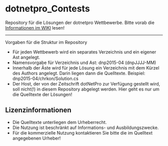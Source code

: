 # dotnetpro_Contests #
Repository für die Lösungen der dotnetpro Wettbewerbe.
Bitte vorab die [Informationen im WIKI](https://github.com/chrkon/dotnetpro_Contests/wiki) lesen!

---

Vorgaben für die Struktur im Repository 
* Für jeden Wettbewerb wird ein separates Verzeichnis und ein eigener Ast angelegt.
* Namensvorgabe für Verzeichnis und Ast:  dnp2015-04 (dnpJJJJ-MM)
* Innerhalb der Äste wird für jede Lösung ein Verzeichnis mit dem Kürzel des Authors angelegt. Darin liegen dann die Quelltexte. Beispiel: dnp2015-04/chrkon/Solution.cs
* Der Host, der von der Zeitschrift dotNetPro zur Verfügung gestellt wird, soll nicht(!) in diesem Repository abgelegt werden. Hier geht es nur um die Quelltexte der Lösungen!

## Lizenzinformationen ##
* Die Quelltexte unterliegen dem Urheberrecht.
* Die Nutzung ist beschränkt auf Informations- und Ausbildungszwecke. 
* Für die kommerzielle Nutzung kontaktieren Sie bitte die im Quelltext angegebenen Urheber!
